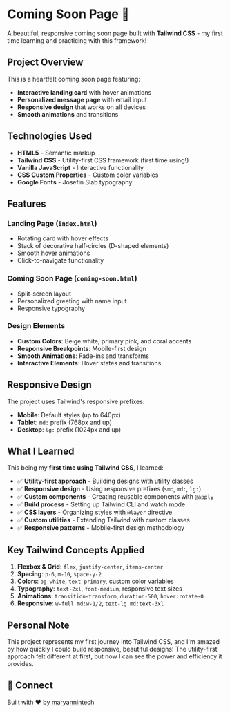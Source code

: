 # Coming Soon Page 💌

A beautiful, responsive coming soon page built with **Tailwind CSS** - my first time learning and practicing with this framework!

## Project Overview

This is a heartfelt coming soon page featuring:
- **Interactive landing card** with hover animations
- **Personalized message page** with email input
- **Responsive design** that works on all devices
- **Smooth animations** and transitions

## Technologies Used

- **HTML5** - Semantic markup
- **Tailwind CSS** - Utility-first CSS framework (first time using!)
- **Vanilla JavaScript** - Interactive functionality
- **CSS Custom Properties** - Custom color variables
- **Google Fonts** - Josefin Slab typography

## Features

### Landing Page (`index.html`)
- Rotating card with hover effects
- Stack of decorative half-circles (D-shaped elements)
- Smooth hover animations
- Click-to-navigate functionality

### Coming Soon Page (`coming-soon.html`)
- Split-screen layout
- Personalized greeting with name input
- Responsive typography

### Design Elements
- **Custom Colors**: Beige white, primary pink, and coral accents
- **Responsive Breakpoints**: Mobile-first design
- **Smooth Animations**: Fade-ins and transforms
- **Interactive Elements**: Hover states and transitions

## Responsive Design

The project uses Tailwind's responsive prefixes:
- **Mobile**: Default styles (up to 640px)
- **Tablet**: `md:` prefix (768px and up)  
- **Desktop**: `lg:` prefix (1024px and up)

## What I Learned

This being my **first time using Tailwind CSS**, I learned:

- ✅ **Utility-first approach** - Building designs with utility classes
- ✅ **Responsive design** - Using responsive prefixes (`sm:`, `md:`, `lg:`)
- ✅ **Custom components** - Creating reusable components with `@apply`
- ✅ **Build process** - Setting up Tailwind CLI and watch mode
- ✅ **CSS layers** - Organizing styles with `@layer` directive
- ✅ **Custom utilities** - Extending Tailwind with custom classes
- ✅ **Responsive patterns** - Mobile-first design methodology

## Key Tailwind Concepts Applied

1. **Flexbox & Grid**: `flex`, `justify-center`, `items-center`
2. **Spacing**: `p-6`, `m-10`, `space-y-2`
3. **Colors**: `bg-white`, `text-primary`, custom color variables
4. **Typography**: `text-2xl`, `font-medium`, responsive text sizes
5. **Animations**: `transition-transform`, `duration-500`, `hover:rotate-0`
6. **Responsive**: `w-full md:w-1/2`, `text-lg md:text-3xl`

## Personal Note

This project represents my first journey into Tailwind CSS, and I'm amazed by how quickly I could build responsive, beautiful designs! The utility-first approach felt different at first, but now I can see the power and efficiency it provides.

## 🔗 Connect

Built with ❤️ by [maryannintech](https://github.com/maryannintech)
